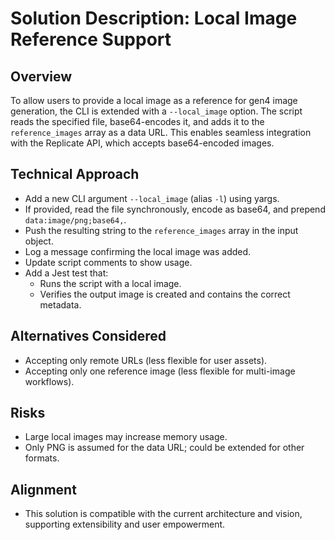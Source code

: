 # Solution Description: Local Image Reference Support

## Overview
To allow users to provide a local image as a reference for gen4 image generation, the CLI is extended with a `--local_image` option. The script reads the specified file, base64-encodes it, and adds it to the `reference_images` array as a data URL. This enables seamless integration with the Replicate API, which accepts base64-encoded images.

## Technical Approach
- Add a new CLI argument `--local_image` (alias `-l`) using yargs.
- If provided, read the file synchronously, encode as base64, and prepend `data:image/png;base64,`.
- Push the resulting string to the `reference_images` array in the input object.
- Log a message confirming the local image was added.
- Update script comments to show usage.
- Add a Jest test that:
  - Runs the script with a local image.
  - Verifies the output image is created and contains the correct metadata.

## Alternatives Considered
- Accepting only remote URLs (less flexible for user assets).
- Accepting only one reference image (less flexible for multi-image workflows).

## Risks
- Large local images may increase memory usage.
- Only PNG is assumed for the data URL; could be extended for other formats.

## Alignment
- This solution is compatible with the current architecture and vision, supporting extensibility and user empowerment.
